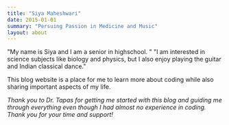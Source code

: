 ```yaml
---
title: "Siya Maheshwari"
date: 2015-01-01
summary: "Persuing Passion in Medicine and Music"
layout: about
---
```



"My name is Siya and I am a senior in highschool. "
"I am interested in science subjects like biology and physics, but I also enjoy playing the guitar and Indian classical dance."

This blog website is a place for me to learn more about coding while also sharing important aspects of my life.

*Thank you to Dr. Tapas for getting me started with this blog and guiding me through everything even though I had almost no experience in coding. Thank you for your time and support!*

